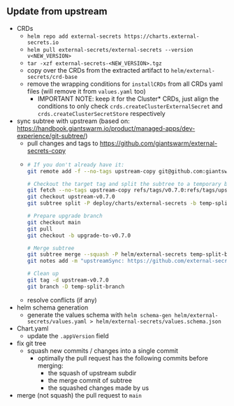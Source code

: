 ## Update from upstream

- CRDs
  - `helm repo add external-secrets https://charts.external-secrets.io`
  - `helm pull external-secrets/external-secrets --version v<NEW_VERSION>`
  - `tar -xzf external-secrets-<NEW_VERSION>.tgz`
  - copy over the CRDs from the extracted artifact to `helm/external-secrets/crd-base`
  - remove the wrapping conditions for `installCRDs` from all CRDs yaml files (will remove it from `values.yaml` too)
    - IMPORTANT NOTE: keep it for the Cluster* CRDs, just align the conditions to only check `crds.createClusterExternalSecret`
      and `crds.createClusterSecretStore` respectively
- sync subtree with upstream (based on: https://handbook.giantswarm.io/product/managed-apps/dev-experience/git-subtree/)
  - pull changes and tags to https://github.com/giantswarm/external-secrets-copy
  - ```bash
    # If you don't already have it:
    git remote add -f --no-tags upstream-copy git@github.com:giantswarm/external-secrets-copy.git
    
    # Checkout the target tag and split the subtree to a temporary branch
    git fetch --no-tags upstream-copy refs/tags/v0.7.0:refs/tags/upstream-v0.7.0
    git checkout upstream-v0.7.0
    git subtree split -P deploy/charts/external-secrets -b temp-split-branch
    
    # Prepare upgrade branch
    git checkout main
    git pull
    git checkout -b upgrade-to-v0.7.0
    
    # Merge subtree
    git subtree merge --squash -P helm/external-secrets temp-split-branch
    git notes add -m "upstreamSync: https://github.com/external-secrets/external-secrets/tree/v0.7.0"
    
    # Clean up
    git tag -d upstream-v0.7.0
    git branch -D temp-split-branch
    ```
  - resolve conflicts (if any)
- helm schema generation
  - generate the values schema with `helm schema-gen helm/external-secrets/values.yaml > helm/external-secrets/values.schema.json`
- Chart.yaml
  - update the `.appVersion` field
- fix git tree
  - squash new commits / changes into a single commit
    - optimally the pull request has the following commits before merging:
      - the squash of upstream subdir
      - the merge commit of subtree
      - the squashed changes made by us
- merge (not squash) the pull request to `main`

